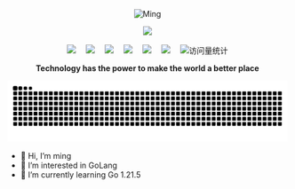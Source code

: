 
<div align="center">
  
  <!-- dynamic typing effect 动态打字效果 -->
  <div align="center">
    <a>
      <img src="https://readme-typing-svg.demolab.com?font=Fira+Code&pause=1000&random=false&width=435&lines=hello+world" alt="Ming" />
    </a>
  </div>

  <!-- knock code pictures 敲代码的图片 -->
  <img src="https://cdn.jsdelivr.net/gh/sun0225SUN/sun0225SUN/assets/images/coding.gif" /><br>

  <!-- profile logo 个人资料徽标 -->
  <div align="center">
    <a/><img src="https://img.shields.io/badge/Linux-FCC624?style=style=flat-square&logo=linux&logoColor=black" /></a>&emsp;
    <a /><img src="https://img.shields.io/badge/-React-00b4ce?style=flat&logo=react&logoColor=white" /></a>&emsp;
    <a/><img src="https://img.shields.io/badge/-Graphql-cf1322?style=flat&logo=graphql&logoColor=white" /></a>&emsp;
    <a/><img src="https://img.shields.io/badge/-TypeScript-2b6dbf?style=flat&logo=typescript&logoColor=white" /></a>&emsp;
    <a/><img src="https://img.shields.io/badge/-Node.js-3C873A?style=flat&logo=Node.js&logoColor=white" /></a>&emsp;
    <a/><img src="https://img.shields.io/badge/-Webpack-%232C3A42?style=flat-square&logo=webpack" /></a>&emsp;
    <!-- visitor statistics logo 访问量统计徽标 -->
    <img src="https://komarev.com/ghpvc/?username=Lorin-github&label=Views&color=0e75b6&style=flat" alt="访问量统计" />
  </div>
<p><b>Technology has the power to make the world a better place</b></p>
</div>

![wang844314728's github activity graph](https://raw.githubusercontent.com/HuiDBK/HuiDBK/output/github-contribution-grid-snake.svg)
- 👋 Hi, I’m ming
- 👀 I’m interested in GoLang
- 🌱 I’m currently learning Go 1.21.5


<!---
wang844314728/wang844314728 is a ✨ special ✨ repository because its `README.md` (this file) appears on your GitHub profile.
You can click the Preview link to take a look at your changes.
--->

